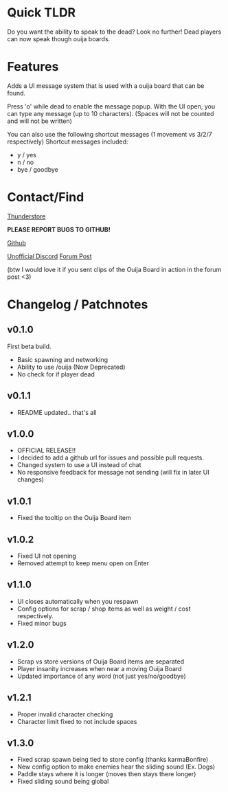# Quick TLDR
Do you want the ability to speak to the dead?
Look no further! Dead players can now speak though ouija boards.

# Features
Adds a UI message system that is used with a ouija board that can be found.

Press 'o' while dead to enable the message popup.
With the UI open, you can type any message (up to 10 characters).
(Spaces will not be counted and will not be written)

You can also use the following shortcut messages (1 movement vs 3/2/7 respectively)
Shortcut messages included:
- y / yes
- n / no
- bye / goodbye

# Contact/Find
[Thunderstore](https://thunderstore.io/c/lethal-company/p/Electric131/OuijaBoard/)

**PLEASE REPORT BUGS TO GITHUB!**

[Github](https://github.com/Electric131/LCOuijaBoard)

[Unofficial Discord](https://discord.gg/lethal-company) [Forum Post](https://discord.com/channels/1169792572382773318/1186411214390181908)

(btw I would love it if you sent clips of the Ouija Board in action in the forum post <3)

# Changelog / Patchnotes

## v0.1.0
First beta build.
- Basic spawning and networking
- Ability to use /ouija (Now Deprecated)
- No check for if player dead

## v0.1.1
- README updated.. that's all

## v1.0.0
- OFFICIAL RELEASE!!
- I decided to add a github url for issues and possible pull requests.
- Changed system to use a UI instead of chat
- No responsive feedback for message not sending (will fix in later UI changes)

## v1.0.1
- Fixed the tooltip on the Ouija Board item

## v1.0.2
- Fixed UI not opening
- Removed attempt to keep menu open on Enter

## v1.1.0
- UI closes automatically when you respawn
- Config options for scrap / shop items as well as weight / cost respectively.
- Fixed minor bugs

## v1.2.0
- Scrap vs store versions of Ouija Board items are separated
- Player insanity increases when near a moving Ouija Board
- Updated importance of any word (not just yes/no/goodbye)

## v1.2.1
- Proper invalid character checking
- Character limit fixed to not include spaces

## v1.3.0
- Fixed scrap spawn being tied to store config (thanks karmaBonfire)
- New config option to make enemies hear the sliding sound (Ex. Dogs)
- Paddle stays where it is longer (moves then stays there longer)
- Fixed sliding sound being global